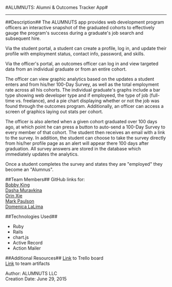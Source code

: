 #ALUMNUTS: Alumni & Outcomes Tracker App#
* * *


##Description##
The ALUMNUTS app provides web development program officers an interactive snapshot of the graduated cohorts to effectively gauge the program's success during a graduate's job search and subsequent hire.

Via the student portal, a student can create a profile, log in, and update their profile with employment status, contact info, password, and skills.

Via the officer's portal, an outcomes officer can log in and view targeted data from an individual graduate or from an entire cohort. 

The officer can view graphic analytics based on the updates a student enters and from his/her 100-Day Survey, as well as the total employment rate across all his cohorts. The individual graduate's graphs include a bar type showing web developer type and if employeed, the type of job (full-time vs. freelance), and a pie chart displaying whether or not the job was found through the outcomes program. Additionally, an officer can access a screen of graphics laying out stats per cohort.

The officer is also alerted when a given cohort graduated over 100 days ago, at which point he can press a button to auto-send a 100-Day Survey to every member of that cohort. The student then receives an email with a link to the survey. In addition, the student can choose to take the survey directly from his/her profile page as an alert will appear there 100 days after graduation. All survey answers are stored in the database which immediately updates the analytics. 

Once a student completes the survey and states they are "employed" they become an "Alumnus".


##Team Members##
GitHub links for:  
[Bobby King](http://www.github.com/gittheking)  
[Dasha Muravkina](http://www.github.com/muravkina)  
[Orin Xie](http://www.github.com/orin-xie)  
[Mark Paulson](http://www.github.com/markpaulson1)  
[Domenica LaLima](http://www.github.com/dlalima)  


##Technologies Used##
* Ruby  
* Rails  
* chart.js  
* Active Record  
* Action Mailer  


##Additional Resources##
[Link](https://trello.com/b/LMog7FZr) to Trello board  
[Link](http://i.imgur.com/y16ln8s.png) to team artifacts

 
    
Author: ALUMNUTS LLC  
Creation Date: June 29, 2015
